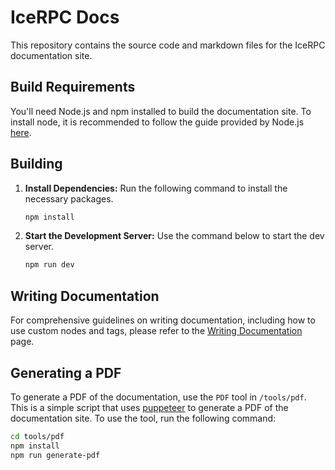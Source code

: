 # IceRPC Docs

This repository contains the source code and markdown files for the IceRPC documentation site.

## Build Requirements

You'll need Node.js and npm installed to build the documentation site. To
install node, it is recommended to follow the guide provided by Node.js
[here](https://nodejs.org/en/download/package-manager).

## Building

1. **Install Dependencies:** Run the following command to install the necessary packages.

   ```bash
   npm install
   ```

2. **Start the Development Server:** Use the command below to start the dev server.

   ```bash
   npm run dev
   ```

## Writing Documentation

For comprehensive guidelines on writing documentation, including how to use custom nodes and tags, please refer to the
[Writing Documentation](/WRITING_DOCS.md) page.

## Generating a PDF

To generate a PDF of the documentation, use the `PDF` tool in `/tools/pdf`. This is a simple script that uses
[puppeteer](https://pptr.dev) to generate a PDF of the documentation site. To use the tool, run the following command:

```bash
cd tools/pdf
npm install
npm run generate-pdf
```
